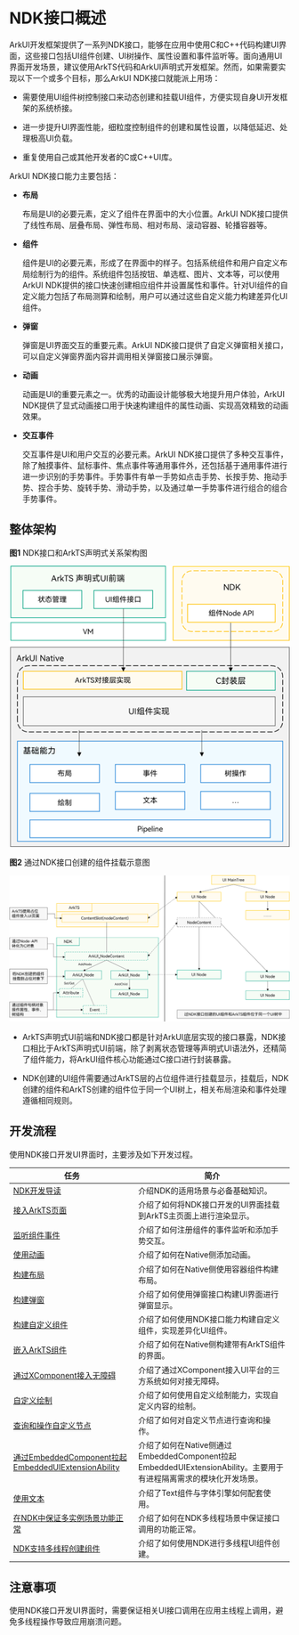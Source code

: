 # NDK接口概述
<!--Kit: ArkUI-->
<!--Subsystem: ArkUI-->
<!--Owner: @xiang-shouxing-->
<!--SE: @xiang-shouxing-->
<!--TSE: @sally__-->


ArkUI开发框架提供了一系列NDK接口，能够在应用中使用C和C++代码构建UI界面，这些接口包括UI组件创建、UI树操作、属性设置和事件监听等。面向通用UI界面开发场景，建议使用ArkTS代码和ArkUI声明式开发框架。然而，如果需要实现以下一个或多个目标，那么ArkUI NDK接口就能派上用场：


- 需要使用UI组件树控制接口来动态创建和挂载UI组件，方便实现自身UI开发框架的系统桥接。

- 进一步提升UI界面性能，细粒度控制组件的创建和属性设置，以降低延迟、处理极高UI负载。

- 重复使用自己或其他开发者的C或C++UI库。


ArkUI NDK接口能力主要包括：


- **布局**

  布局是UI的必要元素，定义了组件在界面中的大小位置。ArkUI NDK接口提供了线性布局、层叠布局、弹性布局、相对布局、滚动容器、轮播容器等。

- **组件**

  组件是UI的必要元素，形成了在界面中的样子。包括系统组件和用户自定义布局绘制行为的组件。系统组件包括按钮、单选框、图片、文本等，可以使用ArkUI NDK提供的接口快速创建相应组件并设置属性和事件。针对UI组件的自定义能力包括了布局测算和绘制，用户可以通过这些自定义能力构建差异化UI组件。

- **弹窗**

  弹窗是UI界面交互的重要元素。ArkUI NDK接口提供了自定义弹窗相关接口，可以自定义弹窗界面内容并调用相关弹窗接口展示弹窗。

- **动画**

  动画是UI的重要元素之一。优秀的动画设计能够极大地提升用户体验，ArkUI NDK提供了显式动画接口用于快速构建组件的属性动画、实现高效精致的动画效果。

- **交互事件**

  交互事件是UI和用户交互的必要元素。ArkUI NDK接口提供了多种交互事件，除了触摸事件、鼠标事件、焦点事件等通用事件外，还包括基于通用事件进行进一步识别的手势事件。手势事件有单一手势如点击手势、长按手势、拖动手势、捏合手势、旋转手势、滑动手势，以及通过单一手势事件进行组合的组合手势事件。


## 整体架构

**图1** NDK接口和ArkTS声明式关系架构图  

![zh-cn_image_0000001923986433](figures/zh-cn_image_0000001923986433.png)

**图2** 通过NDK接口创建的组件挂载示意图  

![NDK接入](figures/ndk_access.png)

- ArkTS声明式UI前端和NDK接口都是针对ArkUI底层实现的接口暴露，NDK接口相比于ArkTS声明式UI前端，除了剥离状态管理等声明式UI语法外，还精简了组件能力，将ArkUI组件核心功能通过C接口进行封装暴露。

- NDK创建的UI组件需要通过ArkTS层的占位组件进行挂载显示，挂载后，NDK创建的组件和ArkTS创建的组件位于同一个UI树上，相关布局渲染和事件处理遵循相同规则。


## 开发流程

使用NDK接口开发UI界面时，主要涉及如下开发过程。


| 任务 | 简介 |
| -------- | -------- |
| [NDK开发导读](../napi/ndk-development-overview.md) | 介绍NDK的适用场景与必备基础知识。 |
| [接入ArkTS页面](ndk-access-the-arkts-page.md) | 介绍了如何将NDK接口开发的UI界面挂载到ArkTS主页面上进行渲染显示。 |
| [监听组件事件](ndk-listen-to-component-events.md) | 介绍了如何注册组件的事件监听和添加手势交互。 |
| [使用动画](ndk-use-animation.md) | 介绍了如何在Native侧添加动画。 |
| [构建布局](ndk-loading-long-list.md) | 介绍了如何在Native侧使用容器组件构建布局。 |
| [构建弹窗](ndk-build-pop-up-window.md) | 介绍了如何使用弹窗接口构建UI界面进行弹窗显示。 |
| [构建自定义组件](ndk-build-custom-components.md) | 介绍了如何使用NDK接口能力构建自定义组件，实现差异化UI组件。 |
| [嵌入ArkTS组件](ndk-embed-arkts-components.md) | 介绍了如何在Native侧构建带有ArkTS组件的界面。 |
| [通过XComponent接入无障碍](ndk-accessibility-xcomponent.md) | 介绍了通过XComponent接入UI平台的三方系统如何对接无障碍。 |
| [自定义绘制](arkts-user-defined-draw.md) | 介绍了如何使用自定义绘制能力，实现自定义内容的绘制。 |
| [查询和操作自定义节点](ndk-node-query-operate.md) | 介绍了如何对自定义节点进行查询和操作。 |
| [通过EmbeddedComponent拉起EmbeddedUIExtensionAbility](ndk-embedded-component.md) | 介绍了如何在Native侧通过EmbeddedComponent拉起EmbeddedUIExtensionAbility。主要用于有进程隔离需求的模块化开发场景。 |
| [使用文本](ndk-styled-string.md) | 介绍了Text组件与字体引擎如何配套使用。 |
| [在NDK中保证多实例场景功能正常](ndk-scope-task.md) | 介绍了如何在NDK多线程场景中保证接口调用的功能正常。 |
| [NDK支持多线程创建组件](ndk-build-on-multi-thread.md) | 介绍了如何使用NDK进行多线程UI组件创建。 |


## 注意事项

使用NDK接口开发UI界面时，需要保证相关UI接口调用在应用主线程上调用，避免多线程操作导致应用崩溃问题。
